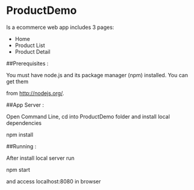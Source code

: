 # ProductDemo
Is a ecommerce web app includes 3 pages:
- Home
- Product List
- Product Detail

##Prerequisites :

You must have node.js and its package manager (npm) installed. You can get them

from http://nodejs.org/.

##App Server :

Open Command Line, cd into ProductDemo folder and install local dependencies

npm install

##Running :

After install local server run 

npm start

and access localhost:8080 in browser
